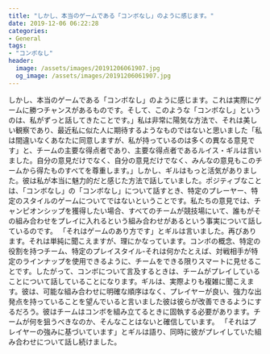 ```yaml
---
title: "しかし、本当のゲームである「コンボなし」のように感じます。"
date: 2019-12-06 06:22:28
categories:
- General
tags:
- "コンボなし"
header:
  image: /assets/images/20191206061907.jpg
  og_image: /assets/images/20191206061907.jpg
---
```


しかし、本当のゲームである「コンボなし」のように感じます。これは実際にゲームに勝つチャンスがあるものです。そして、このような「コンボなし」というのは、私がずっと話してきたことです。」私は非常に陽気な方法で、それは美しい観察であり、最近私に似た人に期待するようなものではないと思いました「私は間違いなくあなたに同意しますが、私が持っているのは多くの異なる意見です」と、チームの主要な得点者であり、主要な得点者であるルイス・ギルは言いました。自分の意見だけでなく、自分の意見だけでなく、みんなの意見もこのチームから得たものすべてを尊重します。」しかし、ギルはもっと活気がありました。彼は私が本当に魅力的だと感じた方法で話していました。ポジティブなことは、「コンボなし」の「コンボなし」について話すとき、特定のプレーヤー、特定のスタイルのゲームについてではないということです。私たちの意見では、チャンピオンシップを獲得したい場合、すべてのチームが競技場にいて、誰もがその組み合わせをプレイに入れるという組み合わせがあるという事実について話しているのです。 「それはゲームのあり方です」とギルは言いました。再びあります。それは単純に聞こえますが、理にかなっています。コンボの概念、特定の役割を持つチーム、特定のプレイスタイル-それは何かたとえば、対戦相手が特定のラインナップを使用できるように、チームをできる限りスマートに見せることです。したがって、コンボについて言及するときは、チームがプレイしていることについて話していることになります。ギルは、実際よりも複雑に聞こえます。彼は、可能な組み合わせに明確な順序はなく、プレイヤーが良い、強力な出発点を持っていることを望んでいると言いました彼は彼らが改善できるようにするだろう。彼はチームはコンボを組み立てるときに固執する必要があります。チームが何を狙うべきなのか、そんなことはないと確信しています。 「それはプレイヤーの強みに基づいています」とギルは語り、同時に彼がプレイしていた組み合わせについて話し続けました。
